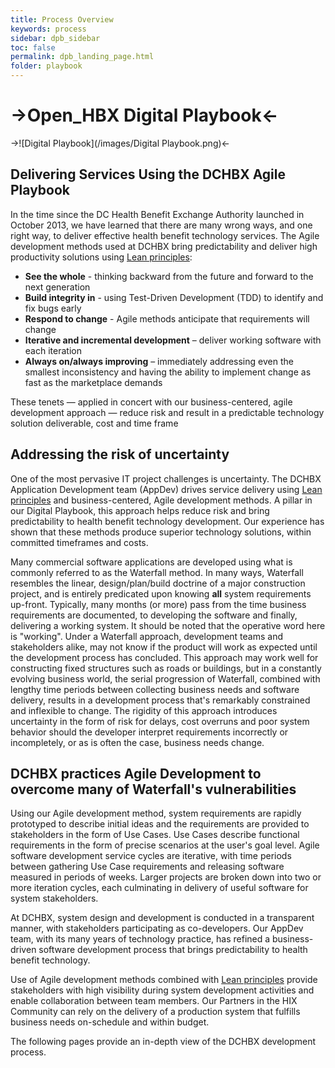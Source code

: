 ```yaml
---
title: Process Overview
keywords: process
sidebar: dpb_sidebar
toc: false
permalink: dpb_landing_page.html
folder: playbook
---
```

# ->Open_HBX Digital Playbook<-

->![Digital Playbook](/images/Digital Playbook.png)<-


 
## Delivering Services Using the DCHBX Agile Playbook
In the time since the DC Health Benefit Exchange Authority launched in October 2013, we have learned that there are many wrong ways, and one right way, to deliver effective health benefit technology services.  The Agile development methods used at DCHBX bring predictability and deliver high productivity solutions using [Lean principles](http://www.poppendieck.com/):

* **See the whole** - thinking backward from the future and forward to the next generation
* **Build integrity in** - using Test-Driven Development (TDD) to identify and fix bugs early
* **Respond to change** - Agile methods anticipate that requirements will change
* **Iterative and incremental development** – deliver working software with each iteration
* **Always on/always improving** – immediately addressing even the smallest inconsistency and having the ability to implement change as fast as the marketplace demands

These tenets — applied in concert with our business-centered, agile development approach — reduce risk and result in a predictable technology solution deliverable, cost and time frame

## Addressing the risk of uncertainty
One of the most pervasive IT project challenges is uncertainty. The DCHBX Application Development team (AppDev) drives service delivery using [Lean principles](http://www.poppendieck.com/) and business-centered, Agile development methods.  A pillar in our Digital Playbook, this approach helps reduce risk and bring predictability to health benefit technology development.  Our experience has shown that these methods produce superior technology solutions, within committed timeframes and costs.

Many commercial software applications are developed using what is commonly referred to as the Waterfall method. In many ways, Waterfall resembles the linear, design/plan/build doctrine of a major construction project, and is entirely predicated upon knowing **all** system requirements up-front.  Typically, many months (or more) pass from the time business requirements are documented, to developing the software and finally, delivering a working system. It should be noted that the operative word here is &quot;working&quot;.  Under a Waterfall approach, development teams and stakeholders alike, may not know if the product will work as expected until the development process has concluded.  This approach may work well for constructing fixed structures such as roads or buildings, but in a constantly evolving business world, the serial progression of Waterfall, combined with lengthy time periods between collecting business needs and software delivery, results in a development process that&#39;s remarkably constrained and inflexible to change. The rigidity of this approach introduces uncertainty in the form of risk for delays, cost overruns and poor system behavior should the developer interpret requirements incorrectly or incompletely, or as is often the case, business needs change.

## DCHBX practices Agile Development to overcome many of Waterfall&#39;s vulnerabilities
Using our Agile development method, system requirements are rapidly prototyped to describe initial ideas and the requirements are provided to stakeholders in the form of Use Cases.  Use Cases describe functional requirements in the form of precise scenarios at the user&#39;s goal level.  Agile software development service cycles are iterative, with time periods between gathering Use Case requirements and releasing software measured in periods of weeks.  Larger projects are broken down into two or more iteration cycles, each culminating in delivery of useful software for system stakeholders.

At DCHBX, system design and development is conducted in a transparent manner, with stakeholders participating as co-developers.  Our AppDev team, with its many years of technology practice, has refined a business-driven software development process that brings predictability to health benefit technology.

Use of Agile development methods combined with [Lean principles](http://www.poppendieck.com/) provide stakeholders with high visibility during system development activities and enable collaboration between team members.   Our Partners in the HIX Community can rely on the delivery of a production system that fulfills business needs on-schedule and within budget.

The following pages provide an in-depth view of the DCHBX development process.
